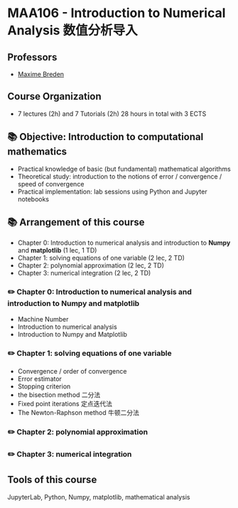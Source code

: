 # MAA106 - Introduction to Numerical Analysis 数值分析导入

## Professors
- [Maxime Breden](https://sites.google.com/site/maximebreden/)

## Course Organization
- 7 lectures (2h) and 7 Tutorials (2h) 28 hours in total with 3 ECTS

## 📚 Objective: Introduction to computational mathematics
* Practical knowledge of basic (but fundamental) mathematical algorithms
* Theoretical study: introduction to the notions of error / convergence / speed of convergence
* Practical implementation: lab sessions using Python and Jupyter notebooks

## 📚 Arrangement of this course

* Chapter 0: Introduction to numerical analysis and introduction to **Numpy** and **matplotlib** (1 lec, 1 TD)
* Chapter 1: solving equations of one variable (2 lec, 2 TD)
* Chapter 2: polynomial approximation (2 lec, 2 TD)
* Chapter 3: numerical integration (2 lec, 2 TD)

### ✏️  Chapter 0: Introduction to numerical analysis and introduction to **Numpy** and **matplotlib**
- Machine Number
- Introduction to numerical analysis
- Introduction to Numpy and Matplotlib

### ✏️  Chapter 1: solving equations of one variable
- Convergence / order of convergence
- Error estimator
- Stopping criterion
- the bisection method 二分法
- Fixed point iterations 定点迭代法
- The Newton-Raphson method 牛顿二分法

### ✏️  Chapter 2: polynomial approximation
### ✏️  Chapter 3: numerical integration

## Tools of this course
JupyterLab, Python, Numpy, matplotlib, mathematical analysis

